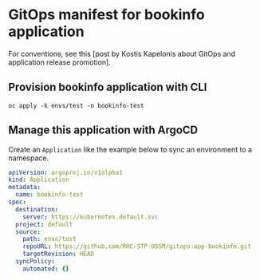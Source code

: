 # GitOps manifest for bookinfo application

For conventions, see this [post by Kostis Kapelonis about GitOps and application release promotion].

## Provision bookinfo application with CLI

```shell
oc apply -k envs/test -n bookinfo-test
```

## Manage this application with ArgoCD

Create an `Application` like the example below to sync an environment to a namespace.

```yaml
apiVersion: argoproj.io/v1alpha1
kind: Application
metadata:
  name: bookinfo-test
spec:
  destination:
    server: https://kubernetes.default.svc
  project: default
  source:
    path: envs/test
    repoURL: https://github.com/RHC-STP-OSSM/gitops-app-bookinfo.git
    targetRevision: HEAD
  syncPolicy:
    automated: {}
```
